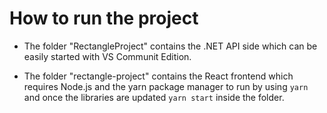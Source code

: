 # How to run the project

* The folder "RectangleProject" contains the .NET API side which can be easily started with VS Communit Edition.

* The folder "rectangle-project" contains the React frontend which requires Node.js and the yarn package manager to run by using `yarn` and once the libraries are updated `yarn start` inside the folder.
